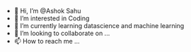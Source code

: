 - 👋 Hi, I’m @Ashok Sahu
- 👀 I’m interested in Coding
- 🌱 I’m currently learning datascience and machine learning 
- 💞️ I’m looking to collaborate on ...
- 📫 How to reach me ...

<!---
KSoft-Solution/KSoft-Solution is a ✨ special ✨ repository because its `README.md` (this file) appears on your GitHub profile.
You can click the Preview link to take a look at your changes.
--->
